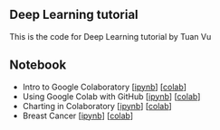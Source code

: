 Deep Learning tutorial
---

This is the code for Deep Learning tutorial by Tuan Vu

## Notebook

- Intro to Google Colaboratory [[ipynb](./colab-example-notebooks/intro_google_colab.ipynb)] [[colab](https://colab.research.google.com/github/tuanavu/deep-learning-tutorial/blob/master/colab-example-notebooks/intro_google_colab.ipynb)]
- Using Google Colab with GitHub [[ipynb](./colab-example-notebooks/colab_github_demo.ipynb)] [[colab](https://colab.research.google.com/github/tuanavu/deep-learning-tutorials/blob/master/colab-example-notebooks/colab_github_demo.ipynb)]
- Charting in Colaboratory [[ipynb](./colab-example-notebooks/Charts_in_Colaboratory.ipynb)] [[colab](https://colab.research.google.com/github/tuanavu/deep-learning-tutorials/blob/master/colab-example-notebooks/Charts_in_Colaboratory.ipynb)]
- Breast Cancer [[ipynb](./colab-example-notebooks/breast-cancer-colab/BreastCancer.ipynb)] [[colab](https://colab.research.google.com/github/tuanavu/deep-learning-tutorials/blob/master/colab-example-notebooks/breast-cancer-colab/BreastCancer.ipynb)]